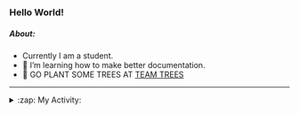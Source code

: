 ### Hello World!

##### About:
- Currently I am a student.
- 🌱 I’m learning how to make better documentation.
- 🌱 GO PLANT SOME TREES AT [TEAM TREES](https://teamtrees.org/)

---
<details>
  <summary>:zap: My Activity:</summary>
  
<!--START_SECTION:waka-->
![Code Time](http://img.shields.io/badge/Code%20Time-1%2C152%20hrs%2045%20mins-blue)

**I'm a Night 🦉** 

```text
🌞 Morning                1663 commits        ██░░░░░░░░░░░░░░░░░░░░░░░   09.72 % 
🌆 Daytime                5908 commits        █████████░░░░░░░░░░░░░░░░   34.52 % 
🌃 Evening                4900 commits        ███████░░░░░░░░░░░░░░░░░░   28.63 % 
🌙 Night                  4643 commits        ███████░░░░░░░░░░░░░░░░░░   27.13 % 
```
📅 **I'm Most Productive on Wednesday** 

```text
Monday                   2496 commits        ████░░░░░░░░░░░░░░░░░░░░░   14.58 % 
Tuesday                  2303 commits        ███░░░░░░░░░░░░░░░░░░░░░░   13.46 % 
Wednesday                3951 commits        ██████░░░░░░░░░░░░░░░░░░░   23.09 % 
Thursday                 2179 commits        ███░░░░░░░░░░░░░░░░░░░░░░   12.73 % 
Friday                   1711 commits        ██░░░░░░░░░░░░░░░░░░░░░░░   10.00 % 
Saturday                 1517 commits        ██░░░░░░░░░░░░░░░░░░░░░░░   08.86 % 
Sunday                   2957 commits        ████░░░░░░░░░░░░░░░░░░░░░   17.28 % 
```


📊 **This Week I Spent My Time On** 

```text
🔥 Editors: 
VS Code                  2 mins              █████████████████████████   100.00 % 

🐱‍💻 Projects: 
giveth-dapps-v2          1 min               ████████████████████░░░░░   81.56 % 
praise                   0 secs              █████░░░░░░░░░░░░░░░░░░░░   18.44 % 
```


 Last Updated on 24/07/2023 22:09:52 UTC
<!--END_SECTION:waka-->
</details>
